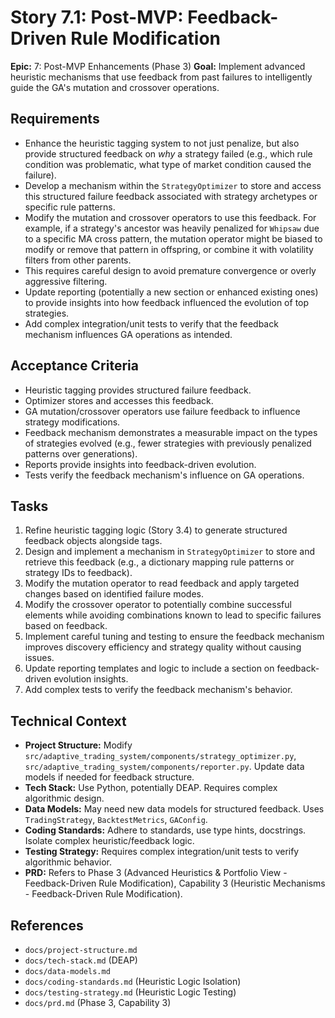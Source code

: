 # Story 7.1: Post-MVP: Feedback-Driven Rule Modification

**Epic:** 7: Post-MVP Enhancements (Phase 3)
**Goal:** Implement advanced heuristic mechanisms that use feedback from past failures to intelligently guide the GA's mutation and crossover operations.

## Requirements

*   Enhance the heuristic tagging system to not just penalize, but also provide structured feedback on *why* a strategy failed (e.g., which rule condition was problematic, what type of market condition caused the failure).
*   Develop a mechanism within the `StrategyOptimizer` to store and access this structured failure feedback associated with strategy archetypes or specific rule patterns.
*   Modify the mutation and crossover operators to use this feedback. For example, if a strategy's ancestor was heavily penalized for `Whipsaw` due to a specific MA cross pattern, the mutation operator might be biased to modify or remove that pattern in offspring, or combine it with volatility filters from other parents.
*   This requires careful design to avoid premature convergence or overly aggressive filtering.
*   Update reporting (potentially a new section or enhanced existing ones) to provide insights into how feedback influenced the evolution of top strategies.
*   Add complex integration/unit tests to verify that the feedback mechanism influences GA operations as intended.

## Acceptance Criteria

*   Heuristic tagging provides structured failure feedback.
*   Optimizer stores and accesses this feedback.
*   GA mutation/crossover operators use failure feedback to influence strategy modifications.
*   Feedback mechanism demonstrates a measurable impact on the types of strategies evolved (e.g., fewer strategies with previously penalized patterns over generations).
*   Reports provide insights into feedback-driven evolution.
*   Tests verify the feedback mechanism's influence on GA operations.

## Tasks

1.  Refine heuristic tagging logic (Story 3.4) to generate structured feedback objects alongside tags.
2.  Design and implement a mechanism in `StrategyOptimizer` to store and retrieve this feedback (e.g., a dictionary mapping rule patterns or strategy IDs to feedback).
3.  Modify the mutation operator to read feedback and apply targeted changes based on identified failure modes.
4.  Modify the crossover operator to potentially combine successful elements while avoiding combinations known to lead to specific failures based on feedback.
5.  Implement careful tuning and testing to ensure the feedback mechanism improves discovery efficiency and strategy quality without causing issues.
6.  Update reporting templates and logic to include a section on feedback-driven evolution insights.
7.  Add complex tests to verify the feedback mechanism's behavior.

## Technical Context

*   **Project Structure:** Modify `src/adaptive_trading_system/components/strategy_optimizer.py`, `src/adaptive_trading_system/components/reporter.py`. Update data models if needed for feedback structure.
*   **Tech Stack:** Use Python, potentially DEAP. Requires complex algorithmic design.
*   **Data Models:** May need new data models for structured feedback. Uses `TradingStrategy`, `BacktestMetrics`, `GAConfig`.
*   **Coding Standards:** Adhere to standards, use type hints, docstrings. Isolate complex heuristic/feedback logic.
*   **Testing Strategy:** Requires complex integration/unit tests to verify algorithmic behavior.
*   **PRD:** Refers to Phase 3 (Advanced Heuristics & Portfolio View - Feedback-Driven Rule Modification), Capability 3 (Heuristic Mechanisms - Feedback-Driven Rule Modification).

## References

*   `docs/project-structure.md`
*   `docs/tech-stack.md` (DEAP)
*   `docs/data-models.md`
*   `docs/coding-standards.md` (Heuristic Logic Isolation)
*   `docs/testing-strategy.md` (Heuristic Logic Testing)
*   `docs/prd.md` (Phase 3, Capability 3)
